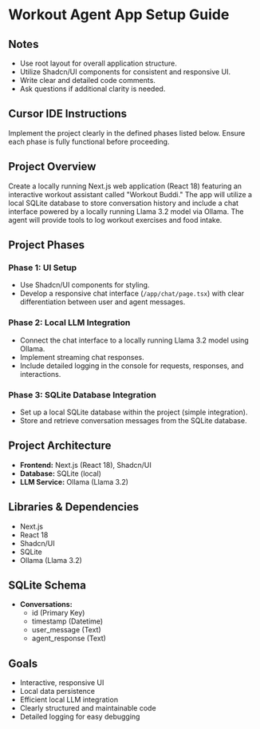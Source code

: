 # Workout Agent App Setup Guide

## Notes

- Use root layout for overall application structure.
- Utilize Shadcn/UI components for consistent and responsive UI.
- Write clear and detailed code comments.
- Ask questions if additional clarity is needed.

## Cursor IDE Instructions

Implement the project clearly in the defined phases listed below. Ensure each phase is fully functional before proceeding.

## Project Overview

Create a locally running Next.js web application (React 18) featuring an interactive workout assistant called "Workout Buddi." The app will utilize a local SQLite database to store conversation history and include a chat interface powered by a locally running Llama 3.2 model via Ollama. The agent will provide tools to log workout exercises and food intake.

## Project Phases

### Phase 1: UI Setup

- Use Shadcn/UI components for styling.
- Develop a responsive chat interface (`/app/chat/page.tsx`) with clear differentiation between user and agent messages.

### Phase 2: Local LLM Integration

- Connect the chat interface to a locally running Llama 3.2 model using Ollama.
- Implement streaming chat responses.
- Include detailed logging in the console for requests, responses, and interactions.

### Phase 3: SQLite Database Integration

- Set up a local SQLite database within the project (simple integration).
- Store and retrieve conversation messages from the SQLite database.

## Project Architecture

- **Frontend:** Next.js (React 18), Shadcn/UI
- **Database:** SQLite (local)
- **LLM Service:** Ollama (Llama 3.2)

## Libraries & Dependencies

- Next.js
- React 18
- Shadcn/UI
- SQLite
- Ollama (Llama 3.2)

## SQLite Schema

- **Conversations:**
  - id (Primary Key)
  - timestamp (Datetime)
  - user_message (Text)
  - agent_response (Text)

## Goals

- Interactive, responsive UI
- Local data persistence
- Efficient local LLM integration
- Clearly structured and maintainable code
- Detailed logging for easy debugging
